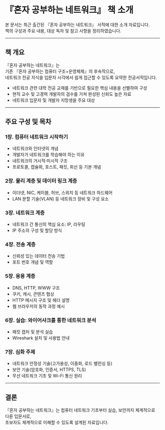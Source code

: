 # 『혼자 공부하는 네트워크』 책 소개

본 문서는 최근 출간된 『혼자 공부하는 네트워크』 서적에 대한 소개 자료입니다.  
책의 구성과 주요 내용, 대상 독자 및 참고 사항을 정리하였습니다.

---

## 책 개요

『혼자 공부하는 네트워크』는  
기존 『혼자 공부하는 컴퓨터 구조+운영체제』의 후속작으로,  
네트워크 전공 지식을 입문자 시각에서 쉽게 접근할 수 있도록 요약한 전공서적입니다.

- 네트워크 관련 대학 전공 교재를 기반으로 필요한 핵심 내용을 선별하여 구성
- 현직 교수 및 고경력 개발자의 검수를 거쳐 완성된 신뢰도 높은 자료
- 네트워크 입문자 및 개발자 지망생을 주요 대상

---

## 주요 구성 및 목차

### 1장. 컴퓨터 네트워크 시작하기
- 네트워크와 인터넷의 개념
- 개발자가 네트워크를 학습해야 하는 이유
- 네트워크의 거시적·미시적 구조
- 프로토콜, 캡슐화, 호스트, 패킷, 회선 등 기본 개념

### 2장. 물리 계층 및 데이터 링크 계층
- 이더넷, NIC, 케이블, 허브, 스위치 등 네트워크 하드웨어
- LAN 분할 기술(VLAN) 등 네트워크 장비 및 구성 요소

### 3장. 네트워크 계층
- 네트워크 간 통신의 핵심 요소: IP, 라우팅
- IP 주소의 구성 및 할당 방식

### 4장. 전송 계층
- 신뢰성 있는 데이터 전송 기법
- 포트 번호 개념 및 역할

### 5장. 응용 계층
- DNS, HTTP, WWW 구조
- 쿠키, 캐시, 콘텐츠 협상
- HTTP 메시지 구조 및 헤더 설명
- 웹 브라우저의 동작 과정 예시

### 6장. 실습: 와이어샤크를 통한 네트워크 분석
- 패킷 캡처 및 분석 실습
- Wireshark 설치 및 사용법 안내

### 7장. 심화 주제
- 네트워크 안정성 기술(고가용성, 이중화, 로드 밸런싱 등)
- 보안 기술(암호화, 인증서, HTTPS, TLS)
- 무선 네트워크 기초 및 Wi-Fi 통신 원리

---

## 결론

『혼자 공부하는 네트워크』는 컴퓨터 네트워크 기초부터 실습, 보안까지 체계적으로 다룬 입문서로,  
초보자도 체계적으로 이해할 수 있도록 설계된 자료입니다.
